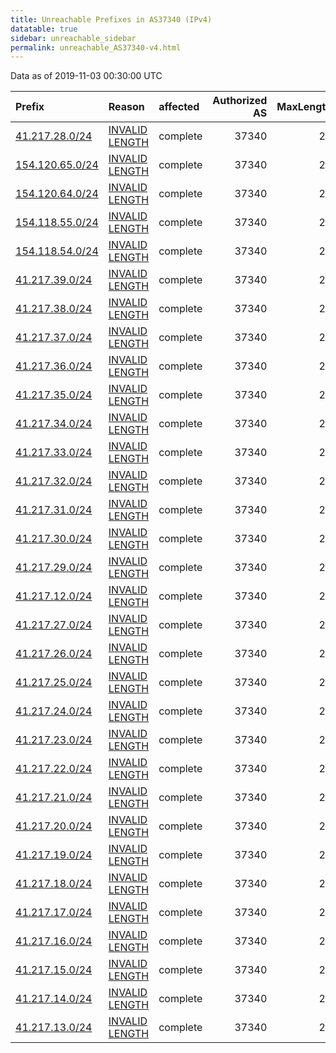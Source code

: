 ```yaml
---
title: Unreachable Prefixes in AS37340 (IPv4)
datatable: true
sidebar: unreachable_sidebar
permalink: unreachable_AS37340-v4.html
---
```


Data as of 2019-11-03 00:30:00 UTC


<div class="datatable-begin"></div>

| Prefix                                                   | Reason                                                                                                    | affected   |   Authorized AS |   MaxLength | Anchor                                           |   unreachable /24s |
|:---------------------------------------------------------|:----------------------------------------------------------------------------------------------------------|:-----------|----------------:|------------:|:-------------------------------------------------|-------------------:|
| [41.217.28.0/24](https://stat.ripe.net/41.217.28.0/24)   | [INVALID LENGTH](https://rpki-validator.ripe.net/announcement-preview?asn=AS37340&prefix=41.217.28.0/24)  | complete   |           37340 |          23 | [AfriNIC](unreachable_AfriNIC_RPKI_Root-v4.html) |                  1 |
| [154.120.65.0/24](https://stat.ripe.net/154.120.65.0/24) | [INVALID LENGTH](https://rpki-validator.ripe.net/announcement-preview?asn=AS37340&prefix=154.120.65.0/24) | complete   |           37340 |          23 | [AfriNIC](unreachable_AfriNIC_RPKI_Root-v4.html) |                  1 |
| [154.120.64.0/24](https://stat.ripe.net/154.120.64.0/24) | [INVALID LENGTH](https://rpki-validator.ripe.net/announcement-preview?asn=AS37340&prefix=154.120.64.0/24) | complete   |           37340 |          23 | [AfriNIC](unreachable_AfriNIC_RPKI_Root-v4.html) |                  1 |
| [154.118.55.0/24](https://stat.ripe.net/154.118.55.0/24) | [INVALID LENGTH](https://rpki-validator.ripe.net/announcement-preview?asn=AS37340&prefix=154.118.55.0/24) | complete   |           37340 |          23 | [AfriNIC](unreachable_AfriNIC_RPKI_Root-v4.html) |                  1 |
| [154.118.54.0/24](https://stat.ripe.net/154.118.54.0/24) | [INVALID LENGTH](https://rpki-validator.ripe.net/announcement-preview?asn=AS37340&prefix=154.118.54.0/24) | complete   |           37340 |          23 | [AfriNIC](unreachable_AfriNIC_RPKI_Root-v4.html) |                  1 |
| [41.217.39.0/24](https://stat.ripe.net/41.217.39.0/24)   | [INVALID LENGTH](https://rpki-validator.ripe.net/announcement-preview?asn=AS37340&prefix=41.217.39.0/24)  | complete   |           37340 |          23 | [AfriNIC](unreachable_AfriNIC_RPKI_Root-v4.html) |                  1 |
| [41.217.38.0/24](https://stat.ripe.net/41.217.38.0/24)   | [INVALID LENGTH](https://rpki-validator.ripe.net/announcement-preview?asn=AS37340&prefix=41.217.38.0/24)  | complete   |           37340 |          23 | [AfriNIC](unreachable_AfriNIC_RPKI_Root-v4.html) |                  1 |
| [41.217.37.0/24](https://stat.ripe.net/41.217.37.0/24)   | [INVALID LENGTH](https://rpki-validator.ripe.net/announcement-preview?asn=AS37340&prefix=41.217.37.0/24)  | complete   |           37340 |          23 | [AfriNIC](unreachable_AfriNIC_RPKI_Root-v4.html) |                  1 |
| [41.217.36.0/24](https://stat.ripe.net/41.217.36.0/24)   | [INVALID LENGTH](https://rpki-validator.ripe.net/announcement-preview?asn=AS37340&prefix=41.217.36.0/24)  | complete   |           37340 |          23 | [AfriNIC](unreachable_AfriNIC_RPKI_Root-v4.html) |                  1 |
| [41.217.35.0/24](https://stat.ripe.net/41.217.35.0/24)   | [INVALID LENGTH](https://rpki-validator.ripe.net/announcement-preview?asn=AS37340&prefix=41.217.35.0/24)  | complete   |           37340 |          23 | [AfriNIC](unreachable_AfriNIC_RPKI_Root-v4.html) |                  1 |
| [41.217.34.0/24](https://stat.ripe.net/41.217.34.0/24)   | [INVALID LENGTH](https://rpki-validator.ripe.net/announcement-preview?asn=AS37340&prefix=41.217.34.0/24)  | complete   |           37340 |          23 | [AfriNIC](unreachable_AfriNIC_RPKI_Root-v4.html) |                  1 |
| [41.217.33.0/24](https://stat.ripe.net/41.217.33.0/24)   | [INVALID LENGTH](https://rpki-validator.ripe.net/announcement-preview?asn=AS37340&prefix=41.217.33.0/24)  | complete   |           37340 |          23 | [AfriNIC](unreachable_AfriNIC_RPKI_Root-v4.html) |                  1 |
| [41.217.32.0/24](https://stat.ripe.net/41.217.32.0/24)   | [INVALID LENGTH](https://rpki-validator.ripe.net/announcement-preview?asn=AS37340&prefix=41.217.32.0/24)  | complete   |           37340 |          23 | [AfriNIC](unreachable_AfriNIC_RPKI_Root-v4.html) |                  1 |
| [41.217.31.0/24](https://stat.ripe.net/41.217.31.0/24)   | [INVALID LENGTH](https://rpki-validator.ripe.net/announcement-preview?asn=AS37340&prefix=41.217.31.0/24)  | complete   |           37340 |          23 | [AfriNIC](unreachable_AfriNIC_RPKI_Root-v4.html) |                  1 |
| [41.217.30.0/24](https://stat.ripe.net/41.217.30.0/24)   | [INVALID LENGTH](https://rpki-validator.ripe.net/announcement-preview?asn=AS37340&prefix=41.217.30.0/24)  | complete   |           37340 |          23 | [AfriNIC](unreachable_AfriNIC_RPKI_Root-v4.html) |                  1 |
| [41.217.29.0/24](https://stat.ripe.net/41.217.29.0/24)   | [INVALID LENGTH](https://rpki-validator.ripe.net/announcement-preview?asn=AS37340&prefix=41.217.29.0/24)  | complete   |           37340 |          23 | [AfriNIC](unreachable_AfriNIC_RPKI_Root-v4.html) |                  1 |
| [41.217.12.0/24](https://stat.ripe.net/41.217.12.0/24)   | [INVALID LENGTH](https://rpki-validator.ripe.net/announcement-preview?asn=AS37340&prefix=41.217.12.0/24)  | complete   |           37340 |          23 | [AfriNIC](unreachable_AfriNIC_RPKI_Root-v4.html) |                  1 |
| [41.217.27.0/24](https://stat.ripe.net/41.217.27.0/24)   | [INVALID LENGTH](https://rpki-validator.ripe.net/announcement-preview?asn=AS37340&prefix=41.217.27.0/24)  | complete   |           37340 |          23 | [AfriNIC](unreachable_AfriNIC_RPKI_Root-v4.html) |                  1 |
| [41.217.26.0/24](https://stat.ripe.net/41.217.26.0/24)   | [INVALID LENGTH](https://rpki-validator.ripe.net/announcement-preview?asn=AS37340&prefix=41.217.26.0/24)  | complete   |           37340 |          23 | [AfriNIC](unreachable_AfriNIC_RPKI_Root-v4.html) |                  1 |
| [41.217.25.0/24](https://stat.ripe.net/41.217.25.0/24)   | [INVALID LENGTH](https://rpki-validator.ripe.net/announcement-preview?asn=AS37340&prefix=41.217.25.0/24)  | complete   |           37340 |          23 | [AfriNIC](unreachable_AfriNIC_RPKI_Root-v4.html) |                  1 |
| [41.217.24.0/24](https://stat.ripe.net/41.217.24.0/24)   | [INVALID LENGTH](https://rpki-validator.ripe.net/announcement-preview?asn=AS37340&prefix=41.217.24.0/24)  | complete   |           37340 |          23 | [AfriNIC](unreachable_AfriNIC_RPKI_Root-v4.html) |                  1 |
| [41.217.23.0/24](https://stat.ripe.net/41.217.23.0/24)   | [INVALID LENGTH](https://rpki-validator.ripe.net/announcement-preview?asn=AS37340&prefix=41.217.23.0/24)  | complete   |           37340 |          23 | [AfriNIC](unreachable_AfriNIC_RPKI_Root-v4.html) |                  1 |
| [41.217.22.0/24](https://stat.ripe.net/41.217.22.0/24)   | [INVALID LENGTH](https://rpki-validator.ripe.net/announcement-preview?asn=AS37340&prefix=41.217.22.0/24)  | complete   |           37340 |          23 | [AfriNIC](unreachable_AfriNIC_RPKI_Root-v4.html) |                  1 |
| [41.217.21.0/24](https://stat.ripe.net/41.217.21.0/24)   | [INVALID LENGTH](https://rpki-validator.ripe.net/announcement-preview?asn=AS37340&prefix=41.217.21.0/24)  | complete   |           37340 |          23 | [AfriNIC](unreachable_AfriNIC_RPKI_Root-v4.html) |                  1 |
| [41.217.20.0/24](https://stat.ripe.net/41.217.20.0/24)   | [INVALID LENGTH](https://rpki-validator.ripe.net/announcement-preview?asn=AS37340&prefix=41.217.20.0/24)  | complete   |           37340 |          23 | [AfriNIC](unreachable_AfriNIC_RPKI_Root-v4.html) |                  1 |
| [41.217.19.0/24](https://stat.ripe.net/41.217.19.0/24)   | [INVALID LENGTH](https://rpki-validator.ripe.net/announcement-preview?asn=AS37340&prefix=41.217.19.0/24)  | complete   |           37340 |          23 | [AfriNIC](unreachable_AfriNIC_RPKI_Root-v4.html) |                  1 |
| [41.217.18.0/24](https://stat.ripe.net/41.217.18.0/24)   | [INVALID LENGTH](https://rpki-validator.ripe.net/announcement-preview?asn=AS37340&prefix=41.217.18.0/24)  | complete   |           37340 |          23 | [AfriNIC](unreachable_AfriNIC_RPKI_Root-v4.html) |                  1 |
| [41.217.17.0/24](https://stat.ripe.net/41.217.17.0/24)   | [INVALID LENGTH](https://rpki-validator.ripe.net/announcement-preview?asn=AS37340&prefix=41.217.17.0/24)  | complete   |           37340 |          23 | [AfriNIC](unreachable_AfriNIC_RPKI_Root-v4.html) |                  1 |
| [41.217.16.0/24](https://stat.ripe.net/41.217.16.0/24)   | [INVALID LENGTH](https://rpki-validator.ripe.net/announcement-preview?asn=AS37340&prefix=41.217.16.0/24)  | complete   |           37340 |          23 | [AfriNIC](unreachable_AfriNIC_RPKI_Root-v4.html) |                  1 |
| [41.217.15.0/24](https://stat.ripe.net/41.217.15.0/24)   | [INVALID LENGTH](https://rpki-validator.ripe.net/announcement-preview?asn=AS37340&prefix=41.217.15.0/24)  | complete   |           37340 |          23 | [AfriNIC](unreachable_AfriNIC_RPKI_Root-v4.html) |                  1 |
| [41.217.14.0/24](https://stat.ripe.net/41.217.14.0/24)   | [INVALID LENGTH](https://rpki-validator.ripe.net/announcement-preview?asn=AS37340&prefix=41.217.14.0/24)  | complete   |           37340 |          23 | [AfriNIC](unreachable_AfriNIC_RPKI_Root-v4.html) |                  1 |
| [41.217.13.0/24](https://stat.ripe.net/41.217.13.0/24)   | [INVALID LENGTH](https://rpki-validator.ripe.net/announcement-preview?asn=AS37340&prefix=41.217.13.0/24)  | complete   |           37340 |          23 | [AfriNIC](unreachable_AfriNIC_RPKI_Root-v4.html) |                  1 |

<div class="datatable-end"></div>
